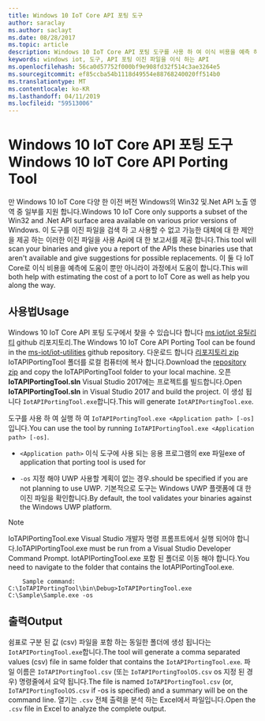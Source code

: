 ```yaml
---
title: Windows 10 IoT Core API 포팅 도구
author: saraclay
ms.author: saclayt
ms.date: 08/28/2017
ms.topic: article
description: Windows 10 IoT Core API 포팅 도구를 사용 하 여 이식 비용을 예측 하는 방법에 알아봅니다.
keywords: windows iot, 도구, API 포팅 이진 파일을 이식 하는 API
ms.openlocfilehash: 56ca0d57752f000bf9e908fd32f514c3ae3264e5
ms.sourcegitcommit: ef85ccba54b1118d49554e88768240020ff514b0
ms.translationtype: MT
ms.contentlocale: ko-KR
ms.lasthandoff: 04/11/2019
ms.locfileid: "59513006"
---
```

# <a name="windows-10-iot-core-api-porting-tool"></a><span data-ttu-id="2082d-104">Windows 10 IoT Core API 포팅 도구</span><span class="sxs-lookup"><span data-stu-id="2082d-104">Windows 10 IoT Core API Porting Tool</span></span>

<span data-ttu-id="2082d-105">만 Windows 10 IoT Core 다양 한 이전 버전 Windows의 Win32 및.Net API 노출 영역 중 일부를 지원 합니다.</span><span class="sxs-lookup"><span data-stu-id="2082d-105">Windows 10 IoT Core only supports a subset of the Win32 and .Net API surface area available on various prior versions of Windows.</span></span> <span data-ttu-id="2082d-106">이 도구를 이진 파일을 검색 하 고 사용할 수 없고 가능한 대체에 대 한 제안을 제공 하는 이러한 이진 파일을 사용 Api에 대 한 보고서를 제공 합니다.</span><span class="sxs-lookup"><span data-stu-id="2082d-106">This tool will scan your binaries and give you a report of the APIs these binaries use that aren't available and give suggestions for possible replacements.</span></span> <span data-ttu-id="2082d-107">이 둘 다 IoT Core로 이식 비용을 예측에 도움이 뿐만 아니라이 과정에서 도움이 합니다.</span><span class="sxs-lookup"><span data-stu-id="2082d-107">This will both help with estimating the cost of a port to IoT Core as well as help you along the way.</span></span>


## <a name="usage"></a><span data-ttu-id="2082d-108">사용법</span><span class="sxs-lookup"><span data-stu-id="2082d-108">Usage</span></span>

<span data-ttu-id="2082d-109">Windows 10 IoT Core API 포팅 도구에서 찾을 수 있습니다 합니다 [ms iot/iot 유틸리티](https://github.com/ms-iot/iot-utilities) github 리포지토리.</span><span class="sxs-lookup"><span data-stu-id="2082d-109">The Windows 10 IoT Core API Porting Tool can be found in the [ms-iot/iot-utilities](https://github.com/ms-iot/iot-utilities) github repository.</span></span>  <span data-ttu-id="2082d-110">다운로드 합니다 [리포지토리 zip](https://github.com/ms-iot/iot-utilities/archive/master.zip) IoTAPIPortingTool 폴더를 로컬 컴퓨터에 복사 합니다.</span><span class="sxs-lookup"><span data-stu-id="2082d-110">Download the [repository zip](https://github.com/ms-iot/iot-utilities/archive/master.zip) and copy the IoTAPIPortingTool folder to your local machine.</span></span>  <span data-ttu-id="2082d-111">오픈 **IoTAPIPortingTool.sln** Visual Studio 2017에는 프로젝트를 빌드합니다.</span><span class="sxs-lookup"><span data-stu-id="2082d-111">Open **IoTAPIPortingTool.sln** in Visual Studio 2017 and build the project.</span></span>  <span data-ttu-id="2082d-112">이 생성 됩니다 `IotAPIPortingTool.exe`합니다.</span><span class="sxs-lookup"><span data-stu-id="2082d-112">This will generate `IotAPIPortingTool.exe`.</span></span>

<span data-ttu-id="2082d-113">도구를 사용 하 여 실행 하 여 `IoTAPIPortingTool.exe <Application path> [-os]`입니다.</span><span class="sxs-lookup"><span data-stu-id="2082d-113">You can use the tool by running `IoTAPIPortingTool.exe <Application path> [-os]`.</span></span>

*  `<Application path>` <span data-ttu-id="2082d-114">이식 도구에 사용 되는 응용 프로그램의 exe 파일</span><span class="sxs-lookup"><span data-stu-id="2082d-114">exe of application that porting tool is used for</span></span>

*  `-os` <span data-ttu-id="2082d-115">지정 해야 UWP 사용할 계획이 없는 경우.</span><span class="sxs-lookup"><span data-stu-id="2082d-115">should be specified if you are not planning to use UWP.</span></span>  <span data-ttu-id="2082d-116">기본적으로 도구는 Windows UWP 플랫폼에 대 한 이진 파일을 확인합니다.</span><span class="sxs-lookup"><span data-stu-id="2082d-116">By default, the tool validates your binaries against the Windows UWP platform.</span></span>

> [!NOTE] 
> <span data-ttu-id="2082d-117">IoTAPIPortingTool.exe Visual Studio 개발자 명령 프롬프트에서 실행 되어야 합니다.</span><span class="sxs-lookup"><span data-stu-id="2082d-117">IoTAPIPortingTool.exe must be run from a Visual Studio Developer Command Prompt.</span></span> <span data-ttu-id="2082d-118">IotAPIPortingTool.exe 포함 된 폴더로 이동 해야 합니다.</span><span class="sxs-lookup"><span data-stu-id="2082d-118">You need to navigate to the folder that contains the IotAPIPortingTool.exe.</span></span> 

        Sample command: C:\IoTAPIPortingTool\bin\Debug>IoTAPIPortingTool.exe C:\Sample\Sample.exe -os 

## <a name="output"></a><span data-ttu-id="2082d-119">출력</span><span class="sxs-lookup"><span data-stu-id="2082d-119">Output</span></span>

<span data-ttu-id="2082d-120">쉼표로 구분 된 값 (csv) 파일을 포함 하는 동일한 폴더에 생성 됩니다는 `IotAPIPortingTool.exe`합니다.</span><span class="sxs-lookup"><span data-stu-id="2082d-120">The tool will generate a comma separated values (csv) file in same folder that contains the `IotAPIPortingTool.exe`.</span></span> <span data-ttu-id="2082d-121">파일 이름은 `IoTAPIPortingTool.csv` (또는 `IoTAPIPortingToolOS.csv` os 지정 된 경우) 명령줄에서 요약 됩니다.</span><span class="sxs-lookup"><span data-stu-id="2082d-121">The file is named `IoTAPIPortingTool.csv` (or, `IoTAPIPortingToolOS.csv` if -os is specified) and a summary will be on the command line.</span></span> <span data-ttu-id="2082d-122">열기는 `.csv` 전체 출력을 분석 하는 Excel에서 파일입니다.</span><span class="sxs-lookup"><span data-stu-id="2082d-122">Open the `.csv` file in Excel to analyze the complete output.</span></span>
